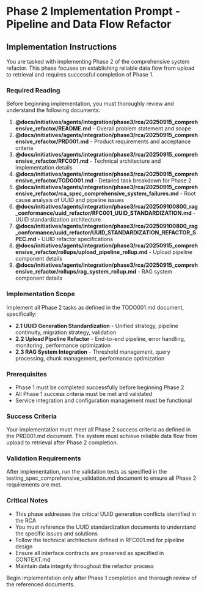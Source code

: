 # Phase 2 Implementation Prompt - Pipeline and Data Flow Refactor

## Implementation Instructions

You are tasked with implementing Phase 2 of the comprehensive system refactor. This phase focuses on establishing reliable data flow from upload to retrieval and requires successful completion of Phase 1.

### Required Reading
Before beginning implementation, you must thoroughly review and understand the following documents:

1. **@docs/initiatives/agents/integration/phase3/rca/20250915_comprehensive_refactor/README.md** - Overall problem statement and scope
2. **@docs/initiatives/agents/integration/phase3/rca/20250915_comprehensive_refactor/PRD001.md** - Product requirements and acceptance criteria
3. **@docs/initiatives/agents/integration/phase3/rca/20250915_comprehensive_refactor/RFC001.md** - Technical architecture and implementation details
4. **@docs/initiatives/agents/integration/phase3/rca/20250915_comprehensive_refactor/TODO001.md** - Detailed task breakdown for Phase 2
5. **@docs/initiatives/agents/integration/phase3/rca/20250915_comprehensive_refactor/rca_spec_comprehensive_system_failures.md** - Root cause analysis of UUID and pipeline issues
6. **@docs/initiatives/agents/integration/phase3/rca/202509100800_rag_conformance/uuid_refactor/RFC001_UUID_STANDARDIZATION.md** - UUID standardization architecture
7. **@docs/initiatives/agents/integration/phase3/rca/202509100800_rag_conformance/uuid_refactor/UUID_STANDARDIZATION_REFACTOR_SPEC.md** - UUID refactor specifications
8. **@docs/initiatives/agents/integration/phase3/rca/20250915_comprehensive_refactor/rollups/upload_pipeline_rollup.md** - Upload pipeline component details
9. **@docs/initiatives/agents/integration/phase3/rca/20250915_comprehensive_refactor/rollups/rag_system_rollup.md** - RAG system component details

### Implementation Scope
Implement all Phase 2 tasks as defined in the TODO001.md document, specifically:

- **2.1 UUID Generation Standardization** - Unified strategy, pipeline continuity, migration strategy, validation
- **2.2 Upload Pipeline Refactor** - End-to-end pipeline, error handling, monitoring, performance optimization
- **2.3 RAG System Integration** - Threshold management, query processing, chunk management, performance optimization

### Prerequisites
- Phase 1 must be completed successfully before beginning Phase 2
- All Phase 1 success criteria must be met and validated
- Service integration and configuration management must be functional

### Success Criteria
Your implementation must meet all Phase 2 success criteria as defined in the PRD001.md document. The system must achieve reliable data flow from upload to retrieval after Phase 2 completion.

### Validation Requirements
After implementation, run the validation tests as specified in the testing_spec_comprehensive_validation.md document to ensure all Phase 2 requirements are met.

### Critical Notes
- This phase addresses the critical UUID generation conflicts identified in the RCA
- You must reference the UUID standardization documents to understand the specific issues and solutions
- Follow the technical architecture defined in RFC001.md for pipeline design
- Ensure all interface contracts are preserved as specified in CONTEXT.md
- Maintain data integrity throughout the refactor process

Begin implementation only after Phase 1 completion and thorough review of the referenced documents.
